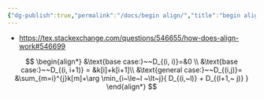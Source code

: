 ```yaml
---
{"dg-publish":true,"permalink":"/docs/begin align/","title":"begin align"}
---
```


- https://tex.stackexchange.com/questions/546655/how-does-align-work#546699

$$
\begin{align*} &\text{base case:}~~D_{(i, i)}=&0 \\ &\text{base case:}~~D_{(i, i+1)} = &k[i]+k[i+1]\\ &\text{general case:}~~D_{(i,j)}= &\sum_{m=i}^{j}k[m]+\arg \min_{i~\le~l ~\lt~j}{ D_{(i,~l)} + D_{(l+1,~ j)} } \end{align*}
$$
